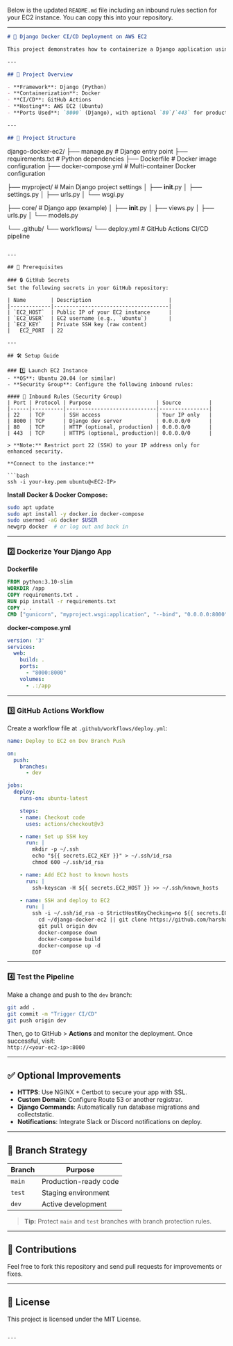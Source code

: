 Below is the updated `README.md` file including an inbound rules section for your EC2 instance. You can copy this into your repository.

---

```markdown
# 🚀 Django Docker CI/CD Deployment on AWS EC2

This project demonstrates how to containerize a Django application using Docker and set up a full CI/CD pipeline using **GitHub Actions**, deploying to an AWS EC2 instance.

---

## 🧱 Project Overview

- **Framework**: Django (Python)
- **Containerization**: Docker
- **CI/CD**: GitHub Actions
- **Hosting**: AWS EC2 (Ubuntu)
- **Ports Used**: `8000` (Django), with optional `80`/`443` for production

---

## 📂 Project Structure

```
django-docker-ec2/
├── manage.py                  # Django entry point
├── requirements.txt           # Python dependencies
├── Dockerfile                 # Docker image configuration
├── docker-compose.yml         # Multi-container Docker configuration

├── myproject/                 # Main Django project settings
│   ├── __init__.py
│   ├── settings.py
│   ├── urls.py
│   └── wsgi.py

├── core/                      # Django app (example)
│   ├── __init__.py
│   ├── views.py
│   ├── urls.py
│   └── models.py

└── .github/
    └── workflows/
        └── deploy.yml         # GitHub Actions CI/CD pipeline

```

---

## 🧰 Prerequisites

### 🔒 GitHub Secrets
Set the following secrets in your GitHub repository:

| Name        | Description                         |
|-------------|-------------------------------------|
| `EC2_HOST`  | Public IP of your EC2 instance      |
| `EC2_USER`  | EC2 username (e.g., `ubuntu`)       |
| `EC2_KEY`   | Private SSH key (raw content)
|   EC2_PORT  | 22

---

## 🛠️ Setup Guide

### 1️⃣ Launch EC2 Instance
- **OS**: Ubuntu 20.04 (or similar)
- **Security Group**: Configure the following inbound rules:

#### 🔐 Inbound Rules (Security Group)
| Port | Protocol | Purpose                     | Source         |
|------|----------|-----------------------------|----------------|
| 22   | TCP      | SSH access                  | Your IP only   |
| 8000 | TCP      | Django dev server           | 0.0.0.0/0      |
| 80   | TCP      | HTTP (optional, production) | 0.0.0.0/0      |
| 443  | TCP      | HTTPS (optional, production)| 0.0.0.0/0      |

> **Note:** Restrict port 22 (SSH) to your IP address only for enhanced security.

**Connect to the instance:**

```bash
ssh -i your-key.pem ubuntu@<EC2-IP>
```

**Install Docker & Docker Compose:**

```bash
sudo apt update
sudo apt install -y docker.io docker-compose
sudo usermod -aG docker $USER
newgrp docker  # or log out and back in
```

---

### 2️⃣ Dockerize Your Django App

**Dockerfile**

```dockerfile
FROM python:3.10-slim
WORKDIR /app
COPY requirements.txt .
RUN pip install -r requirements.txt
COPY . .
CMD ["gunicorn", "myproject.wsgi:application", "--bind", "0.0.0.0:8000"]
```

**docker-compose.yml**

```yaml
version: '3'
services:
  web:
    build: .
    ports:
      - "8000:8000"
    volumes:
      - .:/app
```

---

### 3️⃣ GitHub Actions Workflow

Create a workflow file at `.github/workflows/deploy.yml`:

```yaml
name: Deploy to EC2 on Dev Branch Push

on:
  push:
    branches:
      - dev

jobs:
  deploy:
    runs-on: ubuntu-latest

    steps:
    - name: Checkout code
      uses: actions/checkout@v3

    - name: Set up SSH key
      run: |
        mkdir -p ~/.ssh
        echo "${{ secrets.EC2_KEY }}" > ~/.ssh/id_rsa
        chmod 600 ~/.ssh/id_rsa

    - name: Add EC2 host to known hosts
      run: |
        ssh-keyscan -H ${{ secrets.EC2_HOST }} >> ~/.ssh/known_hosts

    - name: SSH and deploy to EC2
      run: |
        ssh -i ~/.ssh/id_rsa -o StrictHostKeyChecking=no ${{ secrets.EC2_USER }}@${{ secrets.EC2_HOST }} << 'EOF'
          cd ~/django-docker-ec2 || git clone https://github.com/harshadakhorgade/django-docker-ec2.git ~/django-docker-ec2 && cd ~/django-docker-ec2
          git pull origin dev
          docker-compose down
          docker-compose build
          docker-compose up -d
        EOF
```

---

### 4️⃣ Test the Pipeline

Make a change and push to the `dev` branch:

```bash
git add .
git commit -m "Trigger CI/CD"
git push origin dev
```

Then, go to GitHub > **Actions** and monitor the deployment. Once successful, visit:  
`http://<your-ec2-ip>:8000`

---

## ✅ Optional Improvements

- **HTTPS**: Use NGINX + Certbot to secure your app with SSL.
- **Custom Domain**: Configure Route 53 or another registrar.
- **Django Commands**: Automatically run database migrations and collectstatic.
- **Notifications**: Integrate Slack or Discord notifications on deploy.

---

## 🌳 Branch Strategy

| Branch | Purpose                     |
|--------|-----------------------------|
| `main` | Production-ready code       |
| `test` | Staging environment         |
| `dev`  | Active development          |

> **Tip:** Protect `main` and `test` branches with branch protection rules.

---

## 🤝 Contributions

Feel free to fork this repository and send pull requests for improvements or fixes.

---

## 📜 License

This project is licensed under the MIT License.
```

---
